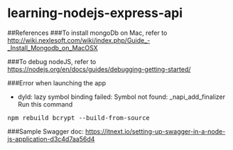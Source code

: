# learning-nodejs-express-api

##References
###To install mongoDb on Mac, refer to http://wiki.nexlesoft.com/wiki/index.php/Guide_-_Install_Mongodb_on_MacOSX

###To debug nodeJS, refer to https://nodejs.org/en/docs/guides/debugging-getting-started/

###Error when launching the app
* dyld: lazy symbol binding failed: Symbol not found: _napi_add_finalizer
Run this command
<pre>
npm rebuild bcrypt --build-from-source
</pre>

###Sample Swagger doc: https://itnext.io/setting-up-swagger-in-a-node-js-application-d3c4d7aa56d4

